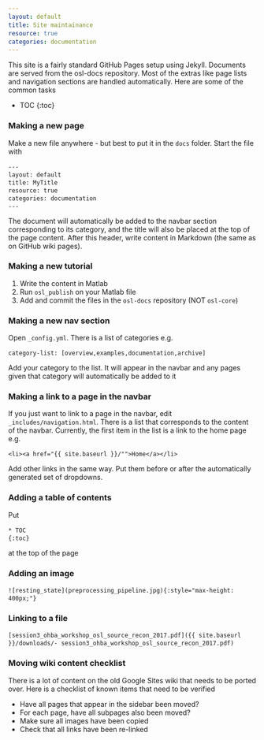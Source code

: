 ```yaml
---
layout: default
title: Site maintainance
resource: true
categories: documentation
---
```


This site is a fairly standard GitHub Pages setup using Jekyll. Documents are served from the osl-docs repository. Most of the extras like page lists and navigation sections are handled automatically. Here are some of the common tasks

* TOC
{:toc}

### Making a new page

Make a new file anywhere - but best to put it in the `docs` folder. Start the file with

	---
	layout: default
	title: MyTitle
	resource: true
	categories: documentation
	---

The document will automatically be added to the navbar section corresponding to its category, and the title will also be placed at the top of the page content. After this header, write content in Markdown (the same as on GitHub wiki pages). 

### Making a new tutorial

1. Write the content in Matlab
2. Run `osl_publish` on your Matlab file
3. Add and commit the files in the `osl-docs` repository (NOT `osl-core`)

### Making a new nav section

Open `_config.yml`. There is a list of categories e.g.

	category-list: [overview,examples,documentation,archive]

Add your category to the list. It will appear in the navbar and any pages given that category will automatically be added to it

### Making a link to a page in the navbar

If you just want to link to a page in the navbar, edit `_includes/navigation.html`. There is a list that corresponds to the content of the navbar. Currently, the first item in the list is a link to the home page e.g.

	<li><a href="{{ site.baseurl }}/"">Home</a></li>

Add other links in the same way. Put them before or after the automatically generated set of dropdowns.

### Adding a table of contents

Put

	* TOC
	{:toc}

at the top of the page

### Adding an image

	![resting_state](preprocessing_pipeline.jpg){:style="max-height: 400px;"}

### Linking to a file

	[session3_ohba_workshop_osl_source_recon_2017.pdf]({{ site.baseurl }}/downloads/- session3_ohba_workshop_osl_source_recon_2017.pdf)

### Moving wiki content checklist

There is a lot of content on the old Google Sites wiki that needs to be ported over. Here is a checklist of known items that need to be verified

- Have all pages that appear in the sidebar been moved?
- For each page, have all subpages also been moved?
- Make sure all images have been copied
- Check that all links have been re-linked